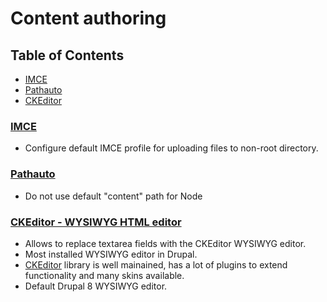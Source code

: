 # Content authoring

## Table of Contents

  - [IMCE](#imce)
  - [Pathauto](#pathauto)
  - [CKEditor](#ckeditor-wysiwyg-html-editor)

### [IMCE](https://www.drupal.org/project/imce)

  - Configure default IMCE profile for uploading files to non-root directory.

### [Pathauto](https://www.drupal.org/project/pathauto)

  - Do not use default "content" path for Node

### [CKEditor - WYSIWYG HTML editor](https://www.drupal.org/project/ckeditor)  

  - Allows to replace textarea fields with the CKEditor WYSIWYG editor.
  - Most installed WYSIWYG editor in Drupal.
  - [CKEditor](http://ckeditor.com/) library is well mainained, has a lot of plugins to extend functionality and many skins available.
  - Default Drupal 8 WYSIWYG editor.


